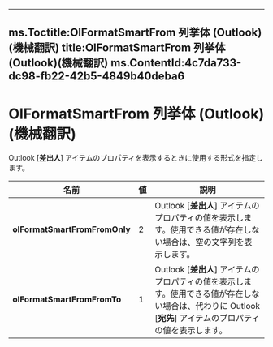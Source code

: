 

---
ms.Toctitle:OlFormatSmartFrom 列挙体 (Outlook)(機械翻訳)
title:OlFormatSmartFrom 列挙体 (Outlook)(機械翻訳)
ms.ContentId:4c7da733-dc98-fb22-42b5-4849b40deba6
---
# OlFormatSmartFrom 列挙体 (Outlook)(機械翻訳)




Outlook [**差出人**] アイテムのプロパティを表示するときに使用する形式を指定します。

|**名前**|**値**|**説明**|
|---|---|---|
|**olFormatSmartFromFromOnly**|2|Outlook [**差出人**] アイテムのプロパティの値を表示します。使用できる値が存在しない場合は、空の文字列を表示します。|
|**olFormatSmartFromFromTo**|1|Outlook [**差出人**] アイテムのプロパティの値を表示します。使用できる値が存在しない場合は、代わりに Outlook [**宛先**] アイテムのプロパティの値を表示します。|




